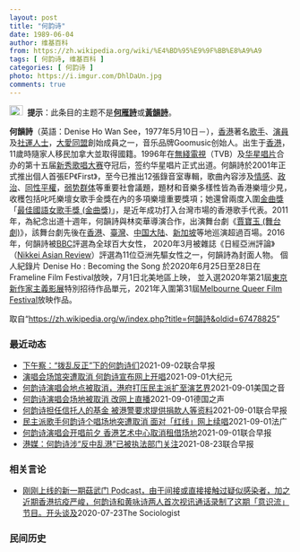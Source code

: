 ```yaml
---
layout: post
title: "何韵诗"
date: 1989-06-04
author: 维基百科
from: https://zh.wikipedia.org/wiki/%E4%BD%95%E9%9F%BB%E8%A9%A9
tags: [ 何韵诗, 维基百科 ]
categories: [ 何韵诗 ]
photo: https://i.imgur.com/DhlDaUn.jpg
comments: true
---
```

<div class="mw-parser-output"><div role="note" class="hatnote navigation-not-searchable"><a href="/wiki/Wikipedia:%E6%B6%88%E6%AD%A7%E4%B9%89" title="Wikipedia:消歧义"><img alt="Confusion grey.svg" src="//upload.wikimedia.org/wikipedia/commons/thumb/f/fb/Confusion_grey.svg/24px-Confusion_grey.svg.png" decoding="async" width="24" height="18" srcset="//upload.wikimedia.org/wikipedia/commons/thumb/f/fb/Confusion_grey.svg/36px-Confusion_grey.svg.png 1.5x, //upload.wikimedia.org/wikipedia/commons/thumb/f/fb/Confusion_grey.svg/48px-Confusion_grey.svg.png 2x" data-file-width="260" data-file-height="200"></a><style data-mw-deduplicate="TemplateStyles:r67269465">.mw-parser-output .ifmobile>.mobile:nth-child(2n){display:none}</style><span class="ifmobile"><span class="nomobile">&nbsp;&nbsp;</span><span class="mobile"></span></span><b>提示</b>：此条目的主题不是<b><a href="/wiki/%E4%BD%95%E9%9B%81%E8%A9%A9" title="何雁詩">何雁詩</a></b>或<b><a href="/wiki/%E9%BB%83%E9%9F%BB%E8%A9%A9" title="黃韻詩">黃韻詩</a></b>。</div> 

<div id="noteTA-e10501c2" class="noteTA"><div class="noteTA-local"><div data-noteta-code="zh-cn:蒙特利尔;zh-hans:蒙特利尔;zh-hk:滿地可;zh-tw:蒙特婁;"></div></div></div>

<p><b>何韻詩</b>（英語：<span lang="en">Denise Ho Wan See</span>，1977年5月10日<span class="useeditintro" title="Template:BLP editintro">－</span>），<a href="/wiki/%E9%A6%99%E6%B8%AF" title="香港">香港</a>著名<a href="/wiki/%E6%AD%8C%E6%89%8B" title="歌手">歌手</a>、<a href="/wiki/%E6%BC%94%E5%93%A1" title="演員">演員</a>及<a href="/wiki/%E7%A4%BE%E9%81%8B%E4%BA%BA%E5%A3%AB" class="mw-redirect" title="社運人士">社運人士</a>，<a href="/wiki/%E5%A4%A7%E6%84%9B%E5%90%8C%E7%9B%9F" title="大愛同盟">大愛同盟</a>創始成員之一，音乐品牌Goomusic创始人。出生于<a href="/wiki/%E9%A6%99%E6%B8%AF" title="香港">香港</a>，11歲時隨家人移民加拿大並取得國籍。1996年在<a href="/wiki/%E7%84%A1%E7%B6%AB%E9%9B%BB%E8%A6%96" class="mw-redirect" title="無綫電視">無綫電視</a>（TVB）及<a href="/wiki/%E5%8D%8E%E6%98%9F%E5%94%B1%E7%89%87" class="mw-redirect" title="华星唱片">华星唱片</a>合办的第十五届<a href="/wiki/%E6%96%B0%E7%A7%80%E6%AD%8C%E5%94%B1%E5%A4%A7%E8%B3%BD" class="mw-redirect" title="新秀歌唱大賽">新秀歌唱大赛</a>夺冠后，签约华星唱片正式出道。何韻詩於2001年正式推出個人首張EP《First》，至今已推出12張錄音室專輯，歌曲內容涉及<a href="/wiki/%E6%83%85%E6%84%9F" class="mw-disambig" title="情感">情感</a>、<a href="/wiki/%E6%94%BF%E6%B2%BB" title="政治">政治</a>、<a href="/wiki/LGBT%E6%AC%8A%E5%88%A9%E9%81%8B%E5%8B%95" title="LGBT權利運動">同性平權</a>，<a href="/wiki/%E5%BC%B1%E5%8A%BF%E7%BE%A4%E4%BD%93" title="弱势群体">弱势群体</a>等重要社會議題，題材和音樂多樣性皆為香港樂壇少見，收穫包括叱吒樂壇女歌手金獎在內的多項樂壇重要獎項；她還曾兩度入圍<a href="/wiki/%E9%87%91%E6%9B%B2%E7%8D%8E" title="金曲獎">金曲獎</a>「<a href="/wiki/%E6%9C%80%E4%BD%B3%E5%9C%8B%E8%AA%9E%E5%A5%B3%E6%AD%8C%E6%89%8B%E7%8D%8E_(%E9%87%91%E6%9B%B2%E7%8D%8E)" class="mw-redirect" title="最佳國語女歌手獎 (金曲獎)">最佳國語女歌手獎 (金曲獎)</a>」，是近年成功打入台灣市場的香港歌手代表。2011年，為紀念出道十週年，何韻詩與林奕華導演合作，出演舞台劇《<a href="/wiki/%E8%B3%88%E5%AF%B6%E7%8E%89_(%E8%88%9E%E5%8F%B0%E5%8A%87)" title="賈寶玉 (舞台劇)">賈寶玉 (舞台劇)</a>》，該舞台劇先後在<a href="/wiki/%E9%A6%99%E6%B8%AF" title="香港">香港</a>、<a href="/wiki/%E8%87%BA%E7%81%A3" title="臺灣">臺灣</a>、<a href="/wiki/%E4%B8%AD%E5%9B%BD%E5%A4%A7%E9%99%86" title="中国大陆">中国大陆</a>、<a href="/wiki/%E6%96%B0%E5%8A%A0%E5%9D%A1" title="新加坡">新加坡</a>等地巡演超過百場。2016年，何韻詩被<a href="/wiki/%E8%8B%B1%E5%9B%BD%E5%B9%BF%E6%92%AD%E5%85%AC%E5%8F%B8" title="英国广播公司">BBC</a>評選為全球百大女性， 2020年3月被雜誌《日經亞洲評論》（<a href="/wiki/Nikkei_Asian_Review" class="mw-redirect" title="Nikkei Asian Review">Nikkei Asian Review</a>）評選為11位亞洲先驅女性之一，何韻詩為封面人物。 個人紀錄片 Denise Ho&nbsp;: Becoming the Song 於2020年6月25日至28日在Frameline Film Festival放映，7月1日北美地區上映， 並入選2020年第21屆<a href="/wiki/%E6%9D%B1%E4%BA%AC%E6%96%B0%E4%BD%9C%E5%AE%B6%E4%B8%BB%E7%BE%A9%E5%BD%B1%E5%B1%95" title="東京新作家主義影展">東京新作家主義影展</a>特別招待作品單元，2021年入圍第31屆<a class="external text" href="https://en.wikipedia.org/wiki/Melbourne_Queer_Film_Festival?wprov=sfti1">Melbourne Queer Film Festival</a>放映作品。
</p>
</div><noscript><img src="//zh.wikipedia.org/wiki/Special:CentralAutoLogin/start?type=1x1" alt="" title="" width="1" height="1" style="border: none; position: absolute;"></noscript>
<div class="printfooter">取自“<a dir="ltr" href="https://zh.wikipedia.org/w/index.php?title=何韻詩&amp;oldid=67478825">https://zh.wikipedia.org/w/index.php?title=何韻詩&amp;oldid=67478825</a>”</div><div id="recent-news"><h3>最近动态</h3><ul><li><a href="https://nodebe4.github.io/waimei/2021-09-02/%E4%B8%8B%E5%8D%88%E5%AF%9F-%E6%8B%A8%E4%B9%B1%E5%8F%8D%E6%AD%A3-%E4%B8%8B%E7%9A%84%E4%BD%95%E9%9F%B5%E8%AF%97%E4%BB%AC" title="下午察：“拨乱反正”下的何韵诗们—— 今年44岁的何韵诗，在1996年以歌手身份在香港出道后，发表过许多脍炙人口的流行歌曲。（何韵诗面簿） “当一个城市连一个演唱会也再也容不下，作为歌手更要放声...">下午察：“拨乱反正”下的何韵诗们</a><time>2021-09-02</time><a class="tag">联合早报</a></li>
<li><a href="https://nodebe4.github.io/waimei/2021-09-01/%E6%BC%94%E5%94%B1%E4%BC%9A%E5%9C%BA%E9%A6%86%E7%AA%81%E9%81%AD%E5%8F%96%E6%B6%88-%E4%BD%95%E9%9F%B5%E8%AF%97%E5%AE%A3%E5%B8%83%E7%BD%91%E4%B8%8A%E5%BC%80%E5%94%B1" title="演唱会场馆突遭取消 何韵诗宣布网上开唱—— 【大纪元2021年09月02日讯】（大纪元记者佟亦加报导）香港歌手何韵诗原定于本月6日至12日在香港艺术中心寿臣剧院举行7场演唱会，岂料在开唱前一周的...">演唱会场馆突遭取消 何韵诗宣布网上开唱</a><time>2021-09-01</time><a class="tag">大纪元</a></li>
<li><a href="https://nodebe4.github.io/waimei/2021-09-01/%E4%BD%95%E9%9F%B5%E8%AF%97%E6%BC%94%E5%94%B1%E4%BC%9A%E5%9C%B0%E7%82%B9%E8%A2%AB%E5%8F%96%E6%B6%88-%E6%B8%AF%E5%BA%9C%E6%89%93%E5%8E%8B%E6%B0%91%E4%B8%BB%E6%B4%BE%E6%89%A9%E8%87%B3%E6%BC%94%E8%89%BA%E7%95%8C" title="何韵诗演唱会地点被取消，港府打压民主派扩至演艺界—— Wed, 01 Sep 2021 13:14:30 GMT 资料照：香港歌星、民主活动人士何韵诗 香港知名歌手何韵诗原定在9月上旬举行的演唱...">何韵诗演唱会地点被取消，港府打压民主派扩至演艺界</a><time>2021-09-01</time><a class="tag">美国之音</a></li>
<li><a href="https://nodebe4.github.io/waimei/2021-09-01/%E4%BD%95%E9%9F%B5%E8%AF%97%E6%BC%94%E5%94%B1%E4%BC%9A%E5%9C%BA%E5%9C%B0%E8%A2%AB%E5%8F%96%E6%B6%88-%E6%94%B9%E7%BD%91%E4%B8%8A%E7%9B%B4%E6%92%AD" title="何韵诗演唱会场地被取消&nbsp;改网上直播—— 2021-09-01T10:55:33.428Z （德国之声中文网）何韵诗原本定于&nbsp;9 月 8 至 12 日于香港艺术中心寿臣剧院举行7场「你尚未成为的 ...">何韵诗演唱会场地被取消 改网上直播</a><time>2021-09-01</time><a class="tag">德国之声</a></li>
<li><a href="https://nodebe4.github.io/waimei/2021-09-01/%E4%BD%95%E9%9F%B5%E8%AF%97%E6%8B%85%E4%BB%BB%E4%BF%A1%E6%89%98%E4%BA%BA%E7%9A%84%E5%9F%BA%E9%87%91-%E8%A2%AB%E6%B8%AF%E8%AD%A6%E8%A6%81%E6%B1%82%E6%8F%90%E4%BE%9B%E6%8D%90%E6%AC%BE%E4%BA%BA%E7%AD%89%E8%B5%84%E6%96%99" title="何韵诗担任信托人的基金 被港警要求提供捐款人等资料—— 香港警察已根据《香港国安法》向法院取得“提交物料令”，要求六一二人道支援基金（简称六一二基金）信讬人，以及真普选联盟有限公司（简称真普联）...">何韵诗担任信托人的基金 被港警要求提供捐款人等资料</a><time>2021-09-01</time><a class="tag">联合早报</a></li>
<li><a href="https://nodebe4.github.io/waimei/2021-09-01/%E6%B0%91%E4%B8%BB%E6%B4%BE%E6%AD%8C%E6%89%8B%E4%BD%95%E9%9F%B5%E8%AF%97%E4%B8%AA%E5%94%B1%E5%9C%BA%E5%9C%B0%E7%AA%81%E9%81%AD%E5%8F%96%E6%B6%88-%E9%9D%A2%E5%AF%B9-%E7%BA%A2%E7%BA%BF-%E7%BD%91%E4%B8%8A%E7%BB%AD%E5%94%B1" title="民主派歌手何韵诗个唱场地突遭取消 面对「红线」网上续唱—— 01/09/2021 - 10:26 何韵诗的《你尚未成为的》个人演唱会原定下周一(6日)起一连七日租用艺术中心的寿臣剧院举行，但昨(...">民主派歌手何韵诗个唱场地突遭取消 面对「红线」网上续唱</a><time>2021-09-01</time><a class="tag">法广</a></li>
<li><a href="https://nodebe4.github.io/waimei/2021-09-01/%E4%BD%95%E9%9F%B5%E8%AF%97%E6%BC%94%E5%94%B1%E4%BC%9A%E5%BC%80%E5%94%B1%E5%89%8D%E5%A4%95-%E9%A6%99%E6%B8%AF%E8%89%BA%E6%9C%AF%E4%B8%AD%E5%BF%83%E5%8F%96%E6%B6%88%E7%A7%9F%E5%80%9F%E5%9C%BA%E5%9C%B0" title="何韵诗演唱会开唱前夕 香港艺术中心取消租借场地—— 香港歌手何韵诗今早透露，香港艺术中心以触犯场地租借合约为由，决定取消她在湾仔艺术中心寿臣剧院的预定场地。这导致其将于下周一（6日）举行的演唱会...">何韵诗演唱会开唱前夕 香港艺术中心取消租借场地</a><time>2021-09-01</time><a class="tag">联合早报</a></li>
<li><a href="https://nodebe4.github.io/waimei/2021-08-23/%E6%B8%AF%E5%AA%92-%E4%BD%95%E9%9F%B5%E8%AF%97%E6%B6%89-%E5%8F%8D%E4%B8%AD%E4%B9%B1%E6%B8%AF-%E5%B7%B2%E8%A2%AB%E6%89%A7%E6%B3%95%E9%83%A8%E9%97%A8%E5%85%B3%E6%B3%A8" title="港媒：何韵诗涉“反中乱港”已被执法部门关注—— 港媒消息称，支援黑暴人士的“六一二基金”表明将会停止运作，但其信托人之一、歌手何韵诗在《香港国安法》前后的多次行动，已引起执法部门关注。 据星岛日...">港媒：何韵诗涉“反中乱港”已被执法部门关注</a><time>2021-08-23</time><a class="tag">联合早报</a></li>
</ul></div><div id="open-opinion"><h3>相关言论</h3><ul><li><a href="https://nodebe4.github.io/opinion/2020-07-23/%E5%88%9A%E5%88%9A%E4%B8%8A%E7%BA%BF%E7%9A%84%E6%96%B0%E4%B8%80%E6%9C%9F%E8%8F%87%E6%AD%A6%E9%97%A8-Podcast-%E7%94%B1%E4%BA%8E%E9%97%B4%E6%8E%A5%E6%88%96%E7%9B%B4%E6%8E%A5%E6%8E%A5%E8%A7%A6%E8%BF%87%E7%96%91%E4%BC%BC%E6%84%9F%E6%9F%93%E8%80%85-%E5%8A%A0%E4%B9%8B%E8%BF%91%E6%9C%9F%E9%A6%99%E6%B8%AF%E6%8A%97%E7%96%AB%E4%B8%A5%E5%B3%BB-%E4%BD%95%E9%9F%B5%E8%AF%97/" title="The Sociologist">刚刚上线的新一期菇武门 Podcast，由于间接或直接接触过疑似感染者，加之近期香港抗疫严峻，何韵诗和黄咏诗两人首次视讯通话录制了这期「意识流」节目。开头谈及</a><time>2020-07-23</time><a class="tag">The Sociologist</a></li>
</ul></div><div id="mjls-record"><h3>民间历史</h3><ul></ul></div>